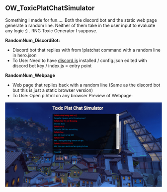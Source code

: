 ## OW_ToxicPlatChatSimulator
Something I made for fun..... 
Both the discord bot and the static web page generate a random line.
Neither of them take in the user input to evaluate any logic :) . RNG Toxic Generator I suppose.

**RandomNum_DiscordBot:**
* Discord bot that replies with from !platchat command with a random line in hero.json
* To Use: Need to have [discord.js](https://www.npmjs.com/package/discord.js) installed / config.json edited with discord bot key / index.js = entry point

**RandomNum_Webpage**
* Web page that replies back with a random line (Same as the discord bot but this is just a static browser version) 
* To Use: Open p.html on any browser
Preview of Webpage:
<img src= "https://github.com/Tofufu/OW_ToxicPlatChatSimulator/blob/master/preview.png?raw=true">
